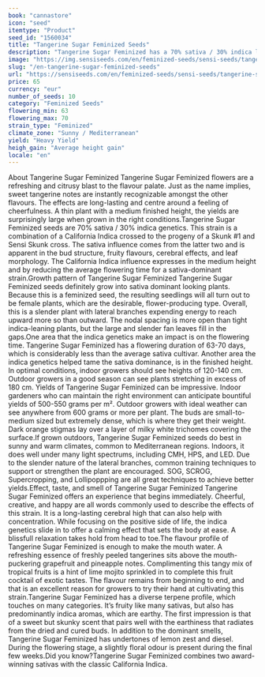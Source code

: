 ```yaml
---
book: "cannastore"
icon: "seed"
itemtype: "Product"
seed_id: "1560034"
title: "Tangerine Sugar Feminized Seeds"
description: "Tangerine Sugar Feminized has a 70% sativa / 30% indica lineage. Long-lasting effects and refreshing flavours from this tall, large-yielding strain."
image: "https://img.sensiseeds.com/en/feminized-seeds/sensi-seeds/tangerine-sugar-feminized-image.png"
slug: "/en-tangerine-sugar-feminized-seeds"
url: "https://sensiseeds.com/en/feminized-seeds/sensi-seeds/tangerine-sugar-feminized?a_aid=cannastore"
price: 65
currency: "eur"
number_of_seeds: 10
category: "Feminized Seeds"
flowering_min: 63
flowering_max: 70
strain_type: "Feminized"
climate_zone: "Sunny / Mediterranean"
yield: "Heavy Yield"
heigh_gain: "Average height gain"
locale: "en"
---
```

About Tangerine Sugar Feminized Tangerine Sugar Feminized flowers are a refreshing and citrusy blast to the flavour palate. Just as the name implies, sweet tangerine notes are instantly recognizable amongst the other flavours. The effects are long-lasting and centre around a feeling of cheerfulness. A thin plant with a medium finished height, the yields are surprisingly large when grown in the right conditions.Tangerine Sugar Feminized seeds are 70% sativa / 30% indica genetics. This strain is a combination of a California Indica crossed to the progeny of a Skunk #1 and Sensi Skunk cross. The sativa influence comes from the latter two and is apparent in the bud structure, fruity flavours, cerebral effects, and leaf morphology. The California Indica influence expresses in the medium height and by reducing the average flowering time for a sativa-dominant strain.Growth pattern of Tangerine Sugar Feminized Tangerine Sugar Feminized seeds definitely grow into sativa dominant looking plants. Because this is a feminized seed, the resulting seedlings will all turn out to be female plants, which are the desirable, flower-producing type. Overall, this is a slender plant with lateral branches expending energy to reach upward more so than outward. The nodal spacing is more open than tight indica-leaning plants, but the large and slender fan leaves fill in the gaps.One area that the indica genetics make an impact is on the flowering time. Tangerine Sugar Feminized has a flowering duration of 63-70 days, which is considerably less than the average sativa cultivar. Another area the indica genetics helped tame the sativa dominance, is in the finished height. In optimal conditions, indoor growers should see heights of 120-140 cm. Outdoor growers in a good season can see plants stretching in excess of 180 cm. Yields of Tangerine Sugar Feminized can be impressive. Indoor gardeners who can maintain the right environment can anticipate bountiful yields of 500-550 grams per m². Outdoor growers with ideal weather can see anywhere from 600 grams or more per plant. The buds are small-to-medium sized but extremely dense, which is where they get their weight. Dark orange stigmas lay over a layer of milky white trichomes covering the surface.If grown outdoors, Tangerine Sugar Feminized seeds do best in sunny and warm climates, common to Mediterranean regions. Indoors, it does well under many light spectrums, including CMH, HPS, and LED. Due to the slender nature of the lateral branches, common training techniques to support or strengthen the plant are encouraged. SOG, SCROG, Supercropping, and Lollipoppping are all great techniques to achieve better yields.Effect, taste, and smell of Tangerine Sugar Feminized Tangerine Sugar Feminized offers an experience that begins immediately. Cheerful, creative, and happy are all words commonly used to describe the effects of this strain. It is a long-lasting cerebral high that can also help with concentration. While focusing on the positive side of life, the indica genetics slide in to offer a calming effect that sets the body at ease. A blissfull relaxation takes hold from head to toe.The flavour profile of Tangerine Sugar Feminized is enough to make the mouth water. A refreshing essence of freshly peeled tangerines sits above the mouth-puckering grapefruit and pineapple notes. Complimenting this tangy mix of tropical fruits is a hint of lime mojito sprinkled in to complete this fruit cocktail of exotic tastes. The flavour remains from beginning to end, and that is an excellent reason for growers to try their hand at cultivating this strain.Tangerine Sugar Feminized has a diverse terpene profile, which touches on many categories. It’s fruity like many sativas, but also has predominantly indica aromas, which are earthy. The first impression is that of a sweet but skunky scent that pairs well with the earthiness that radiates from the dried and cured buds. In addition to the dominant smells, Tangerine Sugar Feminized has undertones of lemon zest and diesel. During the flowering stage, a slightly floral odour is present during the final few weeks.Did you know?Tangerine Sugar Feminized combines two award-winning sativas with the classic California Indica.
